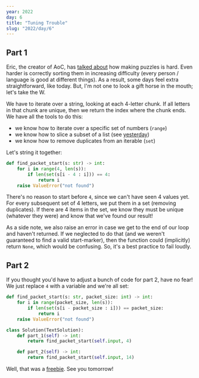```yaml
---
year: 2022
day: 6
title: "Tuning Trouble"
slug: "2022/day/6"
---
```


## Part 1

Eric, the creator of AoC, has [talked about](https://old.reddit.com/r/adventofcode/comments/7idn6k/question_why_does_the_difficulty_vary_so_much/dqy08tk/) how making puzzles is hard. Even harder is correctly sorting them in increasing difficulty (every person / language is good at different things). As a result, some days feel extra straightforward, like today. But, I'm not one to look a gift horse in the mouth; let's take the W.

We have to iterate over a string, looking at each 4-letter chunk. If all letters in that chunk are unique, then we return the index where the chunk ends. We have all the tools to do this:

- we know how to iterate over a specific set of numbers (`range`)
- we know how to slice a subset of a list (see [yesterday](https://github.com/xavdid/advent-of-code/tree/main/solutions/2022/day_05#part-1-for-real))
- we know how to remove duplicates from an iterable (`set`)

Let's string it together:

```py
def find_packet_start(s: str) -> int:
    for i in range(4, len(s)):
        if len(set(s[i - 4 : i])) == 4:
            return i
    raise ValueError("not found")
```

There's no reason to start before `4`, since we can't have seen 4 values yet. For every subsequent set of 4 letters, we put them in a set (removing duplicates). If there are 4 items in the set, we know they must be unique (whatever they were) and know that we've found our result!

As a side note, we also raise an error in case we get to the end of our loop and haven't returned. If we neglected to do that (and we weren't guaranteed to find a valid start-marker), then the function could (implicitly) return `None`, which would be confusing. So, it's a best practice to fail loudly.

## Part 2

If you thought you'd have to adjust a bunch of code for part 2, have no fear! We just replace `4` with a variable and we're all set:

```py
def find_packet_start(s: str, packet_size: int) -> int:
    for i in range(packet_size, len(s)):
        if len(set(s[i - packet_size : i])) == packet_size:
            return i
    raise ValueError("not found")

class Solution(TextSolution):
    def part_1(self) -> int:
        return find_packet_start(self.input, 4)

    def part_2(self) -> int:
        return find_packet_start(self.input, 14)
```

Well, that was a [freebie](https://www.youtube.com/watch?v=4BaLprtbhvw). See you tomorrow!
